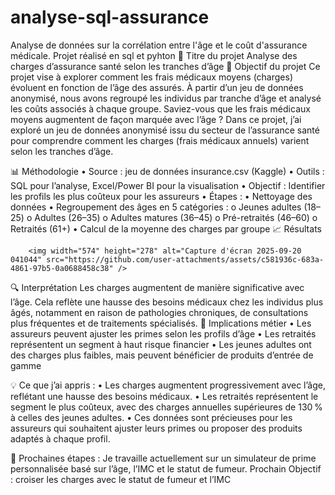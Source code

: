 # analyse-sql-assurance
Analyse de données sur la corrélation entre l'âge et le coût d'assurance médicale. Projet réalisé en sql et pyhton
🧠 Titre du projet
Analyse des charges d’assurance santé selon les tranches d’âge
🎯 Objectif du projet
Ce projet vise à explorer comment les frais médicaux moyens (charges) évoluent en fonction de l’âge des assurés. À partir d’un jeu de données anonymisé, nous avons regroupé les individus par tranche d’âge et analysé les coûts associés à chaque groupe.
Saviez-vous que les frais médicaux moyens augmentent de façon marquée avec l’âge ?
Dans ce projet, j’ai exploré un jeu de données anonymisé issu du secteur de l’assurance santé pour comprendre comment les charges (frais médicaux annuels) varient selon les tranches d’âge.

📊 Méthodologie
•	Source : jeu de données insurance.csv (Kaggle)
•	Outils : SQL pour l’analyse, Excel/Power BI pour la visualisation
•	Objectif : Identifier les profils les plus coûteux pour les assureurs
•	Étapes :
•	Nettoyage des données
•	Regroupement des âges en 5 catégories :
o	Jeunes adultes (18–25)
o	Adultes (26–35)
o	Adultes matures (36–45)
o	Pré-retraités (46–60)
o	Retraités (61+)
•	Calcul de la moyenne des charges par groupe
📈 Résultats
		
		
		
		
		<img width="574" height="278" alt="Capture d'écran 2025-09-20 041044" src="https://github.com/user-attachments/assets/c581936c-683a-4861-97b5-0a0688458c38" />

		
		
🔍 Interprétation
Les charges augmentent de manière significative avec l’âge. Cela reflète une hausse des besoins médicaux chez les individus plus âgés, notamment en raison de pathologies chroniques, de consultations plus fréquentes et de traitements spécialisés.
💼 Implications métier
•	Les assureurs peuvent ajuster les primes selon les profils d’âge
•	Les retraités représentent un segment à haut risque financier
•	Les jeunes adultes ont des charges plus faibles, mais peuvent bénéficier de produits d’entrée de gamme

💡 Ce que j’ai appris :
• 	Les charges augmentent progressivement avec l’âge, reflétant une hausse des besoins médicaux.
• 	Les retraités représentent le segment le plus coûteux, avec des charges annuelles supérieures de 130 % à celles des jeunes adultes.
• 	Ces données sont précieuses pour les assureurs qui souhaitent ajuster leurs primes ou proposer des produits adaptés à chaque profil.

🧰 Prochaines étapes :
Je travaille actuellement sur un simulateur de prime personnalisée basé sur l’âge, l’IMC et le statut de fumeur. 
Prochain Objectif : croiser les charges avec le statut de fumeur et l’IMC 
